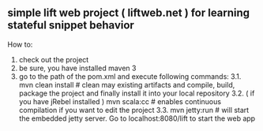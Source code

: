 ## simple lift web project ( liftweb.net ) for learning stateful snippet behavior

How to:
1. check out the project
2. be sure, you have installed maven 3
3. go to the path of the pom.xml and execute following commands:
3.1. mvn clean install # clean may existing artifacts and compile, build, package the project and finally install it into your local repository
3.2. ( if you have jRebel installed ) mvn scala:cc # enables continuous compilation if you want to edit the project
3.3. mvn jetty:run # will start the embedded jetty server. Go to localhost:8080/lift to start the web app